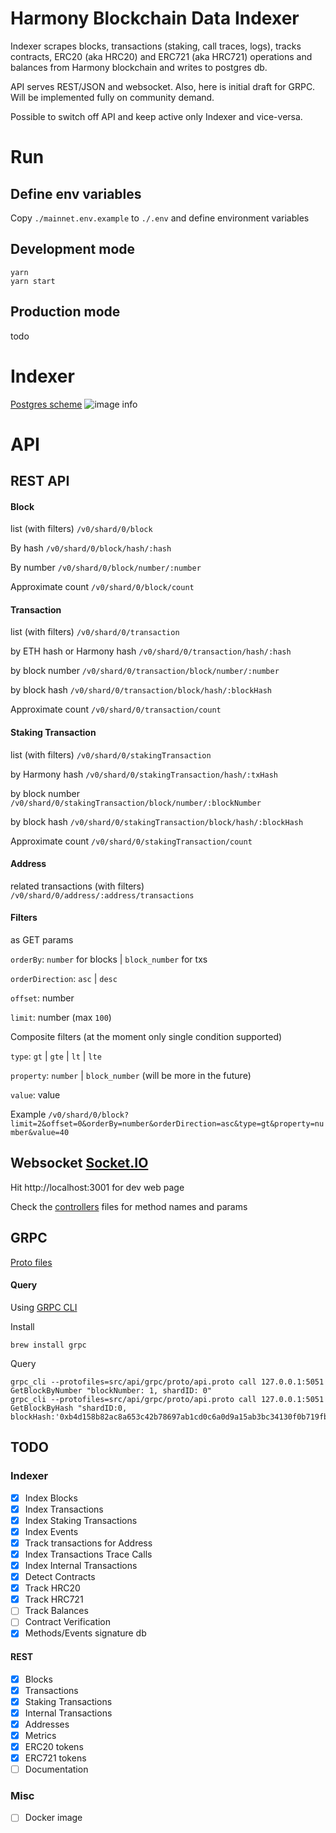 # Harmony Blockchain Data Indexer

Indexer scrapes blocks, transactions (staking, call traces, logs), tracks contracts, ERC20 (aka HRC20) and ERC721 (aka HRC721) operations and balances
from Harmony blockchain and writes to postgres db.

API serves REST/JSON and websocket. Also, here is initial draft for GRPC. Will be implemented fully on community demand.

Possible to switch off API and keep active only Indexer and vice-versa.

# Run

## Define env variables

Copy `./mainnet.env.example` to `./.env` and define environment variables

## Development mode

```
yarn
yarn start
```

## Production mode

todo

# Indexer

[Postgres scheme](https://github.com/hypnagonia/harmony-explorer-v2/tree/master/src/store/postgres/sql)
![image info](https://github.com/hypnagonia/harmony-explorer-v2/blob/master/doc/scheme.png)

# API

## REST API

#### Block

list (with filters)
`/v0/shard/0/block`

By hash
`/v0/shard/0/block/hash/:hash`

By number
`/v0/shard/0/block/number/:number`

Approximate count
`/v0/shard/0/block/count`

#### Transaction

list (with filters)
`/v0/shard/0/transaction`

by ETH hash or Harmony hash
`/v0/shard/0/transaction/hash/:hash`

by block number
`/v0/shard/0/transaction/block/number/:number`

by block hash
`/v0/shard/0/transaction/block/hash/:blockHash`

Approximate count
`/v0/shard/0/transaction/count`

#### Staking Transaction

list (with filters)
`/v0/shard/0/stakingTransaction`

by Harmony hash
`/v0/shard/0/stakingTransaction/hash/:txHash`

by block number
`/v0/shard/0/stakingTransaction/block/number/:blockNumber`

by block hash
`/v0/shard/0/stakingTransaction/block/hash/:blockHash`

Approximate count
`/v0/shard/0/stakingTransaction/count`

#### Address

related transactions (with filters)
`/v0/shard/0/address/:address/transactions`

#### Filters

as GET params

`orderBy`: `number` for blocks | `block_number` for txs

`orderDirection`: `asc` | `desc`

`offset`: number

`limit`: number (max `100`)

Composite filters (at the moment only single condition supported)

`type`: `gt` | `gte` | `lt` | `lte`

`property`: `number` | `block_number` (will be more in the future)

`value`: value

Example
`/v0/shard/0/block?limit=2&offset=0&orderBy=number&orderDirection=asc&type=gt&property=number&value=40`

## Websocket [Socket.IO](https://socket.io/)

Hit http://localhost:3001 for dev web page

Check the [controllers](https://github.com/hypnagonia/harmony-explorer-v2/tree/dev2/src/api/controllers) files for method names and params

## GRPC

[Proto files](https://github.com/hypnagonia/harmony-explorer-v2/tree/master/src/api/grpc/proto)

#### Query

Using [GRPC CLI](https://github.com/grpc/grpc/blob/master/doc/command_line_tool.md)

Install

```
brew install grpc
```

Query

```
grpc_cli --protofiles=src/api/grpc/proto/api.proto call 127.0.0.1:5051 GetBlockByNumber "blockNumber: 1, shardID: 0"
grpc_cli --protofiles=src/api/grpc/proto/api.proto call 127.0.0.1:5051 GetBlockByHash "shardID:0, blockHash:'0xb4d158b82ac8a653c42b78697ab1cd0c6a0d9a15ab3bc34130f0b719fb174d2a'"
```

## TODO

### Indexer

- [x] Index Blocks
- [x] Index Transactions
- [x] Index Staking Transactions
- [x] Index Events
- [x] Track transactions for Address
- [x] Index Transactions Trace Calls
- [x] Index Internal Transactions
- [x] Detect Contracts
- [x] Track HRC20
- [x] Track HRC721
- [ ] Track Balances
- [ ] Contract Verification
- [x] Methods/Events signature db

#### REST

- [x] Blocks
- [x] Transactions
- [x] Staking Transactions
- [x] Internal Transactions
- [x] Addresses
- [x] Metrics
- [x] ERC20 tokens
- [x] ERC721 tokens
- [ ] Documentation

### Misc

- [ ] Docker image
